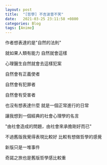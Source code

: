 ```yaml
---
layout: post
title:  "[哲學] 不吉波普不笑"
date:   2021-03-25 23:11:58 +0800
categories: Blog
tags: [Anime]
---
```


作者想表達的是"自然的法則"

就如果人類有能力  自然就會這樣

心理醫生自然就會去這樣犯案

自然會有正義使者

自然會有犯罪者

自然會有受害者

也沒有想表達什麼  就是一個正常進行的日常



讓我想到一個經典的社會心理學的名言

"由社會造成的問題，由社會來承擔剛好而已"



不過舊版我覺得表現比較好 比較有想做哲學的感覺

新版只是一堆事件



奇諾之旅也是舊版哲學感比較重